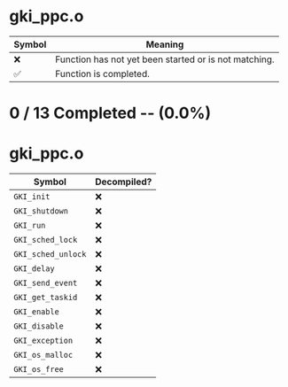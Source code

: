 # gki_ppc.o
| Symbol | Meaning 
| ------------- | ------------- 
| :x: | Function has not yet been started or is not matching. 
| :white_check_mark: | Function is completed. 


# 0 / 13 Completed -- (0.0%)
# gki_ppc.o
| Symbol | Decompiled? |
| ------------- | ------------- |
| `GKI_init` | :x: |
| `GKI_shutdown` | :x: |
| `GKI_run` | :x: |
| `GKI_sched_lock` | :x: |
| `GKI_sched_unlock` | :x: |
| `GKI_delay` | :x: |
| `GKI_send_event` | :x: |
| `GKI_get_taskid` | :x: |
| `GKI_enable` | :x: |
| `GKI_disable` | :x: |
| `GKI_exception` | :x: |
| `GKI_os_malloc` | :x: |
| `GKI_os_free` | :x: |
